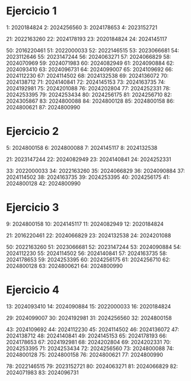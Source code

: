 # Ejercicio 1
1: 2020184824
2: 2024256560
3: 2024178653
4: 2023152721

21: 2022163260
22: 2024178193
23: 2020184824
24: 2024145117

50: 2016220461
51: 2022000033
52: 2022146515
53: 2023066681
54: 2023112646
55: 2023147244
56: 2024063271
57: 2024066829
58: 2024070969
59: 2024071983
60: 2024082949
61: 2024090884
62: 2024093410
63: 2024096731
64: 2024099007
65: 2024109692
66: 2024112230
67: 2024114502
68: 2024132538
69: 2024136072
70: 2024138712
71: 2024140841
72: 2024145153
73: 2024163735
74: 2024192981
75: 2024201088
76: 2024202804
77: 2024252331
78: 2024253395
79: 2024253434
80: 2024256175
81: 2024256710
82: 2024305867
83: 2024800088
84: 2024800128
85: 2024800158
86: 2024800621
87: 2024800990

# Ejercicio 2
5: 2024800158
6: 2024800088
7: 2024145117
8: 2024132538

21: 2023147244
22: 2024082949
23: 2024140841
24: 2024252331

33: 2022000033
34: 2022163260
35: 2024066829
36: 2024090884
37: 2024114502
38: 2024163735
39: 2024253395
40: 2024256175
41: 2024800128
42: 2024800990

# Ejercicio 3
9:  2024800158
10: 2024145117 
11: 2024082949
12: 2020184824

21: 2016220461
22: 2024066829
23: 2024132538
24: 2024201088

50: 2022163260
51: 2023066681
52: 2023147244
53: 2024090884
54: 2024112230
55: 2024114502
56: 2024140841
57: 2024163735
58: 2024178653
59: 2024253395
60: 2024256175
61: 2024256710
62: 2024800128
63: 2024800621
64: 2024800990

# Ejercicio 4
13: 2024093410
14: 2024090884
15: 2022000033
16: 2020184824

29: 2024099007
30: 2024192981
31: 2024256560
32: 2024800158

43: 2024109692
44: 2024112230
45: 2024114502
46: 2024136072
47: 2024138712
48: 2024140841
49: 2024145153
65: 2024178193
66: 2024178653
67: 2024192981
68: 2024202804
69: 2024202331
70: 2024253395
71: 2024253434
72: 2024256560
73: 2024800088
74: 2024800128
75: 2024800158
76: 2024800621
77: 2024800990

78: 2022146515
79: 2023152721
80: 2024063271
81: 2024066829
82: 2024071983
83: 2024096731
